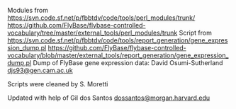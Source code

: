 Modules from  https://svn.code.sf.net/p/fbbtdv/code/tools/perl_modules/trunk/
              https://github.com/FlyBase/flybase-controlled-vocabulary/tree/master/external_tools/perl_modules/trunk
Script  from  https://svn.code.sf.net/p/fbbtdv/code/tools/report_generation/gene_expression_dump.pl
              https://github.com/FlyBase/flybase-controlled-vocabulary/blob/master/external_tools/report_generation/gene_expression_dump.pl
Dump of FlyBase gene expression data:      David Osumi-Sutherland <djs93@gen.cam.ac.uk>

Scripts were cleaned by S. Moretti

Updated with help of Gil dos Santos <dossantos@morgan.harvard.edu>
